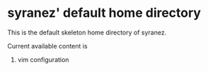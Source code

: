 # syranez' default home directory

This is the default skeleton home directory of syranez.

Current available content is

1. vim configuration
